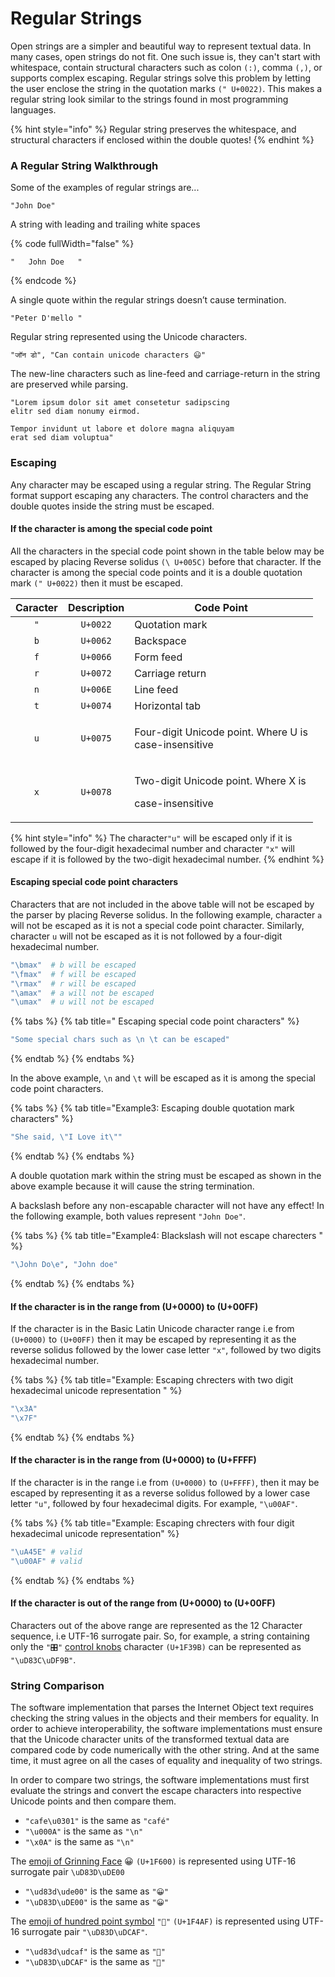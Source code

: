 # Regular Strings

Open strings are a simpler and beautiful way to represent textual data. In many cases, open strings do not fit. One such issue is, they can't start with whitespace, contain structural characters such as colon `(:)`, comma `(,)`, or supports complex escaping. Regular strings solve this problem by letting the user enclose the string in the quotation marks `(" U+0022)`. This makes a regular string look similar to the strings found in most programming languages.&#x20;

{% hint style="info" %}
Regular string preserves the whitespace, and structural characters if enclosed within the double quotes!
{% endhint %}

### A Regular String Walkthrough

Some of the examples of regular strings are...

```
"John Doe"
```

A string with leading and trailing white spaces

{% code fullWidth="false" %}
```
"   John Doe   "
```
{% endcode %}

A single quote within the regular strings doesn’t cause termination.

```
"Peter D'mello " 
```

Regular string represented using the Unicode characters.

```
"जॉन डो", "Can contain unicode characters 😃"
```

The new-line characters such as line-feed and carriage-return in the string are preserved while parsing.

```
"Lorem ipsum dolor sit amet consetetur sadipscing 
elitr sed diam nonumy eirmod. 

Tempor invidunt ut labore et dolore magna aliquyam 
erat sed diam voluptua"
```

### Escaping

Any character may be escaped using a regular string. The Regular String format support escaping any characters. The control characters and the double quotes inside the string must be escaped.

#### If the character is among the special code point

All the characters in the special code point shown in the table below may be escaped by placing Reverse solidus `(\ U+005C)` before that character.  If the character  is among the special code points and it is a double quotation mark `(" U+0022)` then it must be escaped.&#x20;

| Caracter | Description | Code Point                                                        |
| :------: | :---------: | ----------------------------------------------------------------- |
|    `"`   |   `U+0022`  | Quotation mark                                                    |
|    `b`   |   `U+0062`  | Backspace                                                         |
|    `f`   |   `U+0066`  | Form feed                                                         |
|    `r`   |   `U+0072`  | Carriage return                                                   |
|    `n`   |   `U+006E`  | Line feed                                                         |
|    `t`   |   `U+0074`  | Horizontal tab                                                    |
|    `u`   |   `U+0075`  | <p>Four-digit Unicode point. Where U is <br>case-insensitive</p>  |
|    `x`   |   `U+0078`  | <p>Two-digit Unicode point. Where X is</p><p>case-insensitive</p> |

{% hint style="info" %}
The character`"u"` will be escaped only if it is followed  by the four-digit hexadecimal number and character  `"x"` will escape if it is followed by the two-digit hexadecimal number.
{% endhint %}

#### Escaping special code point characters

Characters that are not included in the above table will not be escaped by the parser by placing Reverse solidus. In the following example, character `a`  will not be escaped as it is not a special code point character. Similarly, character `u` will not be escaped as it is not followed by a four-digit hexadecimal number.

```ruby
"\bmax"  # b will be escaped
"\fmax"  # f will be escaped
"\rmax"  # r will be escaped
"\amax"  # a will not be escaped 
"\umax"  # u will not be escaped
```



{% tabs %}
{% tab title=" Escaping special code point characters" %}
```ruby
"Some special chars such as \n \t can be escaped"
```
{% endtab %}
{% endtabs %}

In the above example, `\n` and `\t` will be escaped as it is among the special code point characters.

{% tabs %}
{% tab title="Example3: Escaping double quotation mark characters" %}
```ruby
"She said, \"I Love it\""
```
{% endtab %}
{% endtabs %}

A double quotation mark within the string must be escaped as shown in the above example because it will cause the string termination.

A backslash before any non-escapable character will not have any effect! In the following example, both values represent `"John Doe"`.

{% tabs %}
{% tab title="Example4: Blackslash will not escape charecters " %}
```ruby
"\John Do\e", "John doe"
```
{% endtab %}
{% endtabs %}

#### If the character is in the range from  (U+0000) to (U+00FF)

If the character is in the Basic Latin Unicode character range i.e from `(U+0000)` to `(U+00FF)` then it may be escaped by representing it as the reverse solidus followed by the lower case letter `"x"`, followed by two digits hexadecimal number.

{% tabs %}
{% tab title="Example: Escaping chrecters with two digit hexadecimal unicode representation " %}
```ruby
"\x3A"
"\x7F"
```
{% endtab %}
{% endtabs %}

#### If the character is in the range from  (U+0000) to (U+FFFF)

If the character is in the range i.e from `(U+0000)` to `(U+FFFF)`, then it may be escaped by representing it as a reverse solidus followed by a lower case letter `"u"`, followed by four hexadecimal digits. For example, `"\u00AF"`.&#x20;

{% tabs %}
{% tab title="Example: Escaping chrecters  with four digit hexadecimal unicode representation" %}
```ruby
"\uA45E" # valid
"\u00AF" # valid
```
{% endtab %}
{% endtabs %}

#### If the character is out of the range from  (U+0000) to (U+00FF)

Characters out of the above range are represented as the 12 Character sequence, i.e UTF-16 surrogate pair. So, for example, a string containing only the `"🎛"` [control knobs](https://www.compart.com/en/unicode/U+1F39B) character `(U+1F39B)` can be represented as `"\uD83C\uDF9B"`.

### String Comparison

The software implementation that parses the Internet Object text requires checking the string values in the objects and their members for equality. In order to achieve interoperability, the software implementations must ensure that the Unicode character units of the transformed textual data are compared code by code numerically with the other string. And at the same time, it must agree on all the cases of equality and inequality of two strings.

In order to compare two strings, the software implementations must first evaluate the strings and convert the escape characters into respective Unicode points and then compare them.

* `"cafe\u0301"` is the same as `"café"`&#x20;
* `"\u000A"` is the same as `"\n"`
* `"\x0A"` is the same as `"\n"`

The [emoji of Grinning Face](https://www.compart.com/en/unicode/U+1F600) 😀 `(U+1F600)` is represented using UTF-16  surrogate pair `\uD83D\uDE00`

* `"\ud83d\ude00"` is the same as `"😀"`
* `"\uD83D\uDE00"` is the same as `"😀"`

The [emoji of hundred point symbol](https://www.compart.com/en/unicode/U+1F4AF) `"💯"` `(U+1F4AF)` is represented using UTF-16  surrogate pair `"\uD83D\uDCAF"`.&#x20;

* `"\ud83d\udcaf"` is the same as `"💯"`
* `"\uD83D\uDCAF"` is the same as `"💯"`

###
